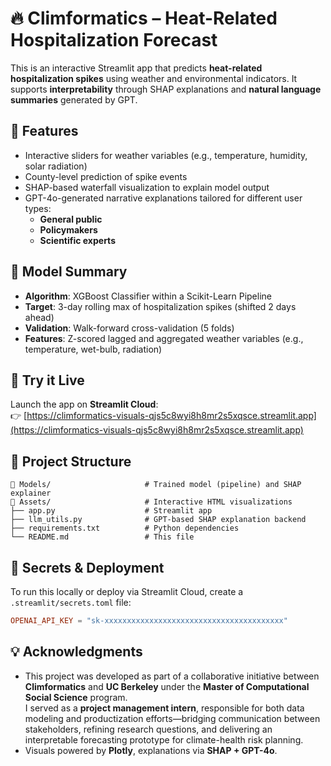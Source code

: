 # 🔥 Climformatics – Heat-Related Hospitalization Forecast

This is an interactive Streamlit app that predicts **heat-related hospitalization spikes** using weather and environmental indicators. It supports **interpretability** through SHAP explanations and **natural language summaries** generated by GPT.

## 🧩 Features
- Interactive sliders for weather variables (e.g., temperature, humidity, solar radiation)
- County-level prediction of spike events
- SHAP-based waterfall visualization to explain model output
- GPT-4o-generated narrative explanations tailored for different user types:
  - **General public**
  - **Policymakers**
  - **Scientific experts**

## 🧪 Model Summary
- **Algorithm**: XGBoost Classifier within a Scikit-Learn Pipeline
- **Target**: 3-day rolling max of hospitalization spikes (shifted 2 days ahead)
- **Validation**: Walk-forward cross-validation (5 folds)
- **Features**: Z-scored lagged and aggregated weather variables (e.g., temperature, wet-bulb, radiation)

## 🚀 Try it Live
Launch the app on **Streamlit Cloud**:  
👉 [https://climformatics-visuals-qjs5c8wyi8h8mr2s5xqsce.streamlit.app](https://climformatics-visuals-qjs5c8wyi8h8mr2s5xqsce.streamlit.app)

## 📁 Project Structure
```
📂 Models/                     # Trained model (pipeline) and SHAP explainer
📂 Assets/                     # Interactive HTML visualizations
├── app.py                    # Streamlit app
├── llm_utils.py              # GPT-based SHAP explanation backend
├── requirements.txt          # Python dependencies
└── README.md                 # This file
```

## 🔐 Secrets & Deployment
To run this locally or deploy via Streamlit Cloud, create a `.streamlit/secrets.toml` file:

```toml
OPENAI_API_KEY = "sk-xxxxxxxxxxxxxxxxxxxxxxxxxxxxxxxxxxxxxxxx"
```

## 💡 Acknowledgments
- This project was developed as part of a collaborative initiative between **Climformatics** and **UC Berkeley** under the **Master of Computational Social Science** program.  
I served as a **project management intern**, responsible for both data modeling and productization efforts—bridging communication between stakeholders, refining research questions, and delivering an interpretable forecasting prototype for climate-health risk planning.
- Visuals powered by **Plotly**, explanations via **SHAP + GPT-4o**.
